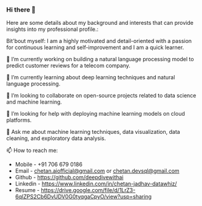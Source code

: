 ### Hi there 👋

Here are some details about my background and interests that can provide insights into my professional profile.:

Bit'bout myself: I am a highly motivated and detail-oriented with a passion for continuous learning and self-improvement and I am a quick learner. 

🔭 I’m currently working on building a natural language processing model to predict customer reviews for a telecom company.

🌱 I’m currently learning about deep learning techniques and natural language processing.

👯 I’m looking to collaborate on open-source projects related to data science and machine learning.

🤔 I’m looking for help with deploying machine learning models on cloud platforms.

💬 Ask me about machine learning techniques, data visualization, data cleaning, and exploratory data analysis.

📫 How to reach me: 

- Mobile - +91 706 679 0186
- Email - chetan.aiofficial@gmail.com or chetan.devsql@gmail.com
- Github - https://github.com/deepdivewithai
- Linkedin - https://www.linkedin.com/in/chetan-jadhav-datawhiz/
- Resume - https://drive.google.com/file/d/1LrZ3-6qIZPS2Cb6DvUDV0G0tyqgaCpyO/view?usp=sharing

